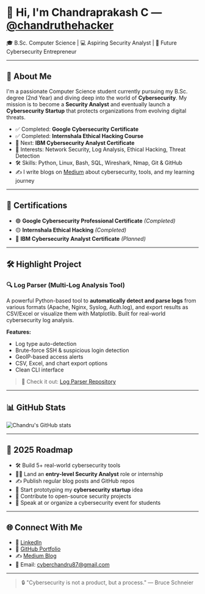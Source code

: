 # 👋 Hi, I'm Chandraprakash C — [@chandruthehacker](https://github.com/chandruthehacker)

🎓 B.Sc. Computer Science | 💻 Aspiring Security Analyst | 🚀 Future Cybersecurity Entrepreneur

---

## 🌟 About Me

I'm a passionate Computer Science student currently pursuing my B.Sc. degree (2nd Year) and diving deep into the world of **Cybersecurity**. My mission is to become a **Security Analyst** and eventually launch a **Cybersecurity Startup** that protects organizations from evolving digital threats.

- ✅ Completed: **Google Cybersecurity Certificate**
- ✅ Completed: **Internshala Ethical Hacking Course**
- 🎯 Next: **IBM Cybersecurity Analyst Certificate**
- 🔐 Interests: Network Security, Log Analysis, Ethical Hacking, Threat Detection
- 🛠️ Skills: Python, Linux, Bash, SQL, Wireshark, Nmap, Git & GitHub
- ✍️ I write blogs on [Medium](https://medium.com/@cyberchandru87) about cybersecurity, tools, and my learning journey

---

## 💼 Certifications

- 🟢 **Google Cybersecurity Professional Certificate** *(Completed)*
- 🟡 **Internshala Ethical Hacking** *(Completed)*
- 🔵 **IBM Cybersecurity Analyst Certificate** *(Planned)*

---

## 🛠️ Highlight Project

### 🔍 Log Parser (Multi-Log Analysis Tool)

A powerful Python-based tool to **automatically detect and parse logs** from various formats (Apache, Nginx, Syslog, Auth.log), and export results as CSV/Excel or visualize them with Matplotlib. Built for real-world cybersecurity log analysis.

**Features:**
- Log type auto-detection
- Brute-force SSH & suspicious login detection
- GeoIP-based access alerts
- CSV, Excel, and chart export options
- Clean CLI interface

> 📂 Check it out: [Log Parser Repository](https://github.com/chandruthehacker/log-parser)

---

## 📊 GitHub Stats

![Chandru's GitHub stats](https://github-readme-stats.vercel.app/api?username=chandruthehacker&show_icons=true&theme=radical)

---

## 🎯 2025 Roadmap

- 🛠️ Build 5+ real-world cybersecurity tools
- 🧑‍💻 Land an **entry-level Security Analyst** role or internship
- ✍️ Publish regular blog posts and GitHub repos
- 🚀 Start prototyping my **cybersecurity startup** idea
- 🤝 Contribute to open-source security projects
- 🎤 Speak at or organize a cybersecurity event for students

---

## 🌐 Connect With Me

- 🔗 [LinkedIn](https://www.linkedin.com/in/chandraprakash87/)
- 📁 [GitHub Portfolio](https://chandruthehacker.github.io/portfolio/)
- ✍️ [Medium Blog](https://medium.com/@cyberchandru87)
- 📧 Email: cyberchandru87@gmail.com

---

> 🔒 "Cybersecurity is not a product, but a process." — Bruce Schneier
